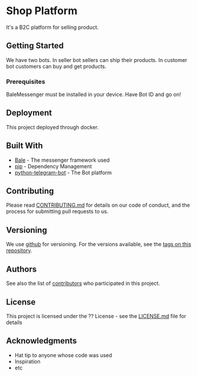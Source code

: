 # Shop Platform 

It's a B2C platform for selling product.
## Getting Started

We have two bots. In seller bot sellers can ship their products.
In customer bot customers can buy and get products.

### Prerequisites

BaleMessenger must be installed in your device.
Have Bot ID and go on!

## Deployment

This project deployed through docker.

## Built With

* [Bale](http://bale.ai/) - The messenger framework used
* [pip](https://pypi.org/project/pip/) - Dependency Management
* [python-telegram-bot](https://github.com/python-telegram-bot/python-telegram-bot) - The Bot platform

## Contributing

Please read [CONTRIBUTING.md](https://github.com/mehrbodkh/Store/graphs/contributors) for details on our code of conduct, and the process for submitting pull requests to us.

## Versioning

We use [github](https://github.com/mehrbodkh/Store) for versioning. For the versions available, see the [tags on this repository](https://github.com/your/project/tags). 

## Authors

See also the list of [contributors](https://github.com/your/project/contributors) who participated in this project.

## License

This project is licensed under the ?? License - see the [LICENSE.md](LICENSE.md) file for details

## Acknowledgments

* Hat tip to anyone whose code was used
* Inspiration
* etc

